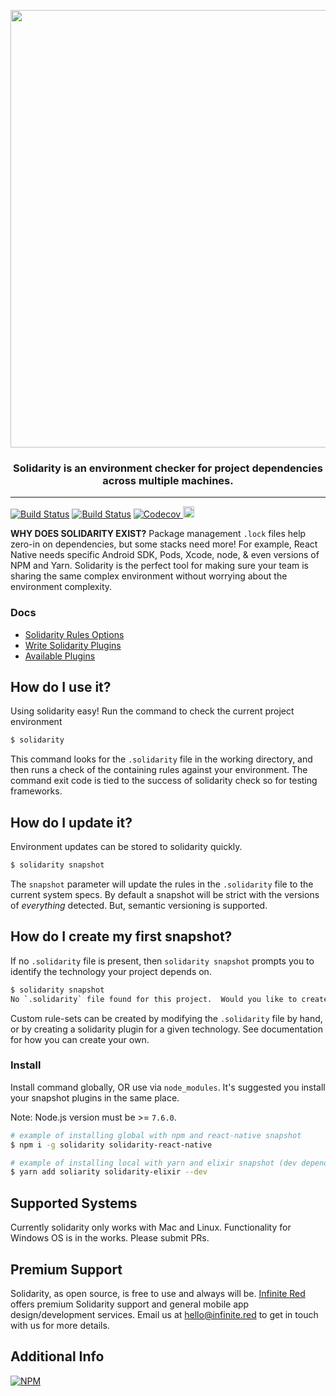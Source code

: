 <p align="center">
  <img src="https://raw.githubusercontent.com/infinitered/solidarity/master/_art/combo.jpg" width="700px" />
  <h3 align="center">Solidarity is an environment checker for project dependencies across multiple machines.</h3>
  <hr/>
<a href='https://semaphoreci.com/ir/solidarity'> <img src='https://semaphoreci.com/api/v1/ir/solidarity/branches/master/badge.svg' alt='Build Status'></a>
<a href='https://travis-ci.org/infinitered/solidarity'> <img src='https://travis-ci.org/infinitered/solidarity.svg' alt='Build Status'></a>
<a href="https://codecov.io/gh/infinitered/solidarity">
  <img src="https://codecov.io/gh/infinitered/solidarity/graph/badge.svg" alt="Codecov" />
</a>
<a href="https://badge.fury.io/js/solidarity"><img src="https://badge.fury.io/js/solidarity.svg" alt="npm version" height="18"></a>

</p>


**WHY DOES SOLIDARITY EXIST?** Package management `.lock` files help zero-in on dependencies, but some stacks need more! For example, React Native needs specific Android SDK, Pods, Xcode, node, & even versions of NPM and Yarn.  Solidarity is the perfect tool for making sure your team is sharing the same complex environment without worrying about the environment complexity.

### Docs
* [Solidarity Rules Options](/docs/options.md)
* [Write Solidarity Plugins](/docs/plugins.md)
* [Available Plugins](/docs/pluginsList.md)

## How do I use it?
Using solidarity easy! Run the command to check the current project environment
```sh
$ solidarity
```
This command looks for the `.solidarity` file in the working directory, and then runs a check of the containing rules against your environment.  The command exit code is tied to the success of solidarity check so for testing frameworks.

## How do I update it?
Environment updates can be stored to solidarity quickly.
```sh
$ solidarity snapshot
```
The `snapshot` parameter will update the rules in the `.solidarity` file to the current system specs. By default a snapshot will be strict with the versions of _everything_ detected.  But, semantic versioning is supported.

## How do I create my first snapshot?
If no `.solidarity` file is present, then `solidarity snapshot` prompts you to identify the technology your project depends on.

```sh
$ solidarity snapshot
No `.solidarity` file found for this project.  Would you like to create one? (Y/n)
```

Custom rule-sets can be created by modifying the `.solidarity` file by hand, or by creating a solidarity plugin for a given technology.  See documentation for how you can create your own.

### Install
Install command globally, OR use via `node_modules`.  It's suggested you install your snapshot plugins in the same place.

Note:
Node.js version must be >= `7.6.0`.
```sh
# example of installing global with npm and react-native snapshot
$ npm i -g solidarity solidarity-react-native

# example of installing local with yarn and elixir snapshot (dev dependencies)
$ yarn add soliarity solidarity-elixir --dev
```

## Supported Systems
Currently solidarity only works with Mac and Linux.  Functionality for Windows OS is in the works.  Please submit PRs.

## Premium Support
Solidarity, as open source, is free to use and always will be. [Infinite Red](https://infinite.red/) offers premium Solidarity support and general mobile app design/development services. Email us at [hello@infinite.red](mailto:hello@infinite.red) to get in touch with us for more details.

## Additional Info
[![NPM](https://nodei.co/npm/solidarity.png)](https://npmjs.org/package/solidarity)
